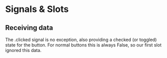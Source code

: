 # Signals & Slots
## Receiving data
The .clicked signal is no exception, also providing a checked (or toggled) state for the button. For normal buttons this is always False, so our first slot ignored this data.


